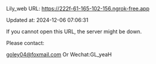 Lily_web URL: https://222f-61-165-102-156.ngrok-free.app

Updated at: 2024-12-06 07:06:31

If you cannot open this URL, the server might be down.

Please contact: 

goley04@foxmail.com Or Wechat:GL_yeaH